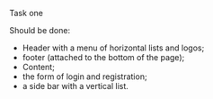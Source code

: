 Task one

Should be done:

- Header with a menu of horizontal lists and logos;
- footer (attached to the bottom of the page);
- Content;
- the form of login and registration;
- a side bar with a vertical list.
